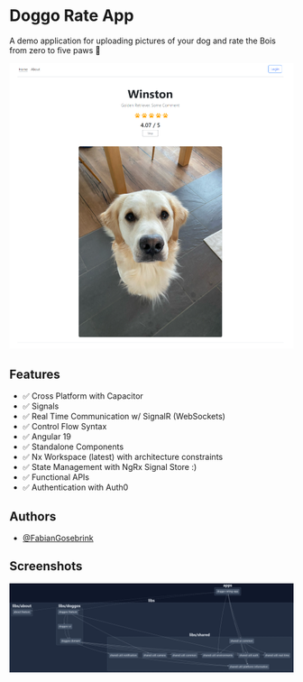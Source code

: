 # Doggo Rate App

A demo application for uploading pictures of your dog and rate the Bois from zero to five paws 🐾

![App Screenshot](.github/app.png)

## Features

- ✅ Cross Platform with Capacitor
- ✅ Signals
- ✅ Real Time Communication w/ SignalR (WebSockets)
- ✅ Control Flow Syntax
- ✅ Angular 19
- ✅ Standalone Components
- ✅ Nx Workspace (latest) with architecture constraints
- ✅ State Management with NgRx Signal Store :)
- ✅ Functional APIs
- ✅ Authentication with Auth0

## Authors

- [@FabianGosebrink](https://twitter.com/FabianGosebrink)

## Screenshots

![Arch Graph](.github/graph.png)
